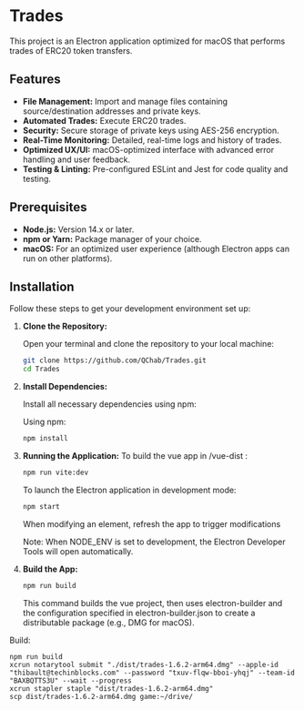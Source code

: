 # Trades

This project is an Electron application optimized for macOS that performs trades of ERC20 token transfers.

## Features

- **File Management:** Import and manage files containing source/destination addresses and private keys.
- **Automated Trades:** Execute ERC20 trades.
- **Security:** Secure storage of private keys using AES-256 encryption.
- **Real-Time Monitoring:** Detailed, real-time logs and history of trades.
- **Optimized UX/UI:** macOS-optimized interface with advanced error handling and user feedback.
- **Testing & Linting:** Pre-configured ESLint and Jest for code quality and testing.

## Prerequisites

- **Node.js:** Version 14.x or later.
- **npm or Yarn:** Package manager of your choice.
- **macOS:** For an optimized user experience (although Electron apps can run on other platforms).

## Installation

Follow these steps to get your development environment set up:

1. **Clone the Repository:**

   Open your terminal and clone the repository to your local machine:

   ```bash
   git clone https://github.com/QChab/Trades.git
   cd Trades
   ```

2. **Install Dependencies:**

    Install all necessary dependencies using npm:

    Using npm:

    ```bash
    npm install
    ```

3. **Running the Application:**
    To build the vue app in /vue-dist :
    ```bash
    npm run vite:dev
    ```

    To launch the Electron application in development mode:

    ```bash
    npm start
    ```
    When modifying an element, refresh the app to trigger modifications

    Note: When NODE_ENV is set to development, the Electron Developer Tools will open automatically.


4. **Build the App:**

    ```bash
    npm run build
    ```
    This command builds the vue project, then uses electron-builder and the configuration specified in electron-builder.json to create a distributable package (e.g., DMG for macOS).


Build: 
```
npm run build
xcrun notarytool submit "./dist/trades-1.6.2-arm64.dmg" --apple-id "thibault@techinblocks.com" --password "txuv-flqw-bboi-yhqj" --team-id "BAXBQTTS3U" --wait --progress
xcrun stapler staple "dist/trades-1.6.2-arm64.dmg"
scp dist/trades-1.6.2-arm64.dmg game:~/drive/
```